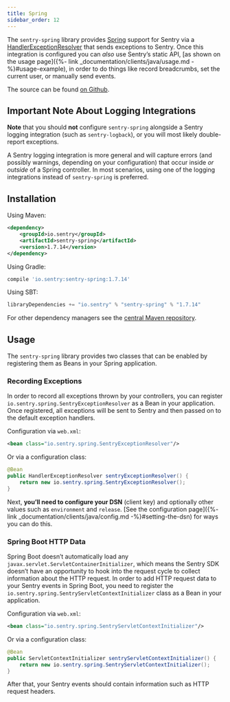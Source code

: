 ```yaml
---
title: Spring
sidebar_order: 12
---
```


The `sentry-spring` library provides [Spring](https://spring.io/) support for Sentry via a [HandlerExceptionResolver](https://docs.spring.io/spring/docs/4.3.9.RELEASE/javadoc-api/org/springframework/web/servlet/HandlerExceptionResolver.html) that sends exceptions to Sentry. Once this integration is configured you can _also_ use Sentry’s static API, [as shown on the usage page]({%- link _documentation/clients/java/usage.md -%}#usage-example), in order to do things like record breadcrumbs, set the current user, or manually send events.

The source can be found [on Github](https://github.com/getsentry/sentry-java/tree/master/sentry-spring).

## Important Note About Logging Integrations

**Note** that you should **not** configure `sentry-spring` alongside a Sentry logging integration (such as `sentry-logback`), or you will most likely double-report exceptions.

A Sentry logging integration is more general and will capture errors (and possibly warnings, depending on your configuration) that occur inside _or outside_ of a Spring controller. In most scenarios, using one of the logging integrations instead of `sentry-spring` is preferred.

## Installation

Using Maven:

```xml
<dependency>
    <groupId>io.sentry</groupId>
    <artifactId>sentry-spring</artifactId>
    <version>1.7.14</version>
</dependency>
```

Using Gradle:

```groovy
compile 'io.sentry:sentry-spring:1.7.14'
```

Using SBT:

```scala
libraryDependencies += "io.sentry" % "sentry-spring" % "1.7.14"
```

For other dependency managers see the [central Maven repository](https://search.maven.org/#artifactdetails%7Cio.sentry%7Csentry-spring%7C1.7.14%7Cjar).

## Usage

The `sentry-spring` library provides two classes that can be enabled by registering them as Beans in your Spring application.

### Recording Exceptions

In order to record all exceptions thrown by your controllers, you can register `io.sentry.spring.SentryExceptionResolver` as a Bean in your application. Once registered, all exceptions will be sent to Sentry and then passed on to the default exception handlers.

Configuration via `web.xml`:

```xml
<bean class="io.sentry.spring.SentryExceptionResolver"/>
```

Or via a configuration class:

```java
@Bean
public HandlerExceptionResolver sentryExceptionResolver() {
    return new io.sentry.spring.SentryExceptionResolver();
}
```

Next, **you’ll need to configure your DSN** (client key) and optionally other values such as `environment` and `release`. [See the configuration page]({%- link _documentation/clients/java/config.md -%}#setting-the-dsn) for ways you can do this.

### Spring Boot HTTP Data

Spring Boot doesn’t automatically load any `javax.servlet.ServletContainerInitializer`, which means the Sentry SDK doesn’t have an opportunity to hook into the request cycle to collect information about the HTTP request. In order to add HTTP request data to your Sentry events in Spring Boot, you need to register the `io.sentry.spring.SentryServletContextInitializer` class as a Bean in your application.

Configuration via `web.xml`:

```xml
<bean class="io.sentry.spring.SentryServletContextInitializer"/>
```

Or via a configuration class:

```java
@Bean
public ServletContextInitializer sentryServletContextInitializer() {
    return new io.sentry.spring.SentryServletContextInitializer();
}
```

After that, your Sentry events should contain information such as HTTP request headers.
